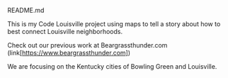 README.md

This is my Code Louisville project using maps to tell a story about how to best connect Louisville neighborhoods. 

Check out our previous work at Beargrassthunder.com (link[https://www.beargrassthunder.com])


We are focusing on the Kentucky cities of Bowling Green and Louisville. 


